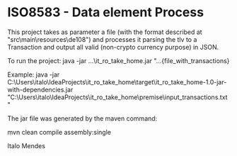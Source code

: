 # ISO8583 - Data element Process

This project takes as parameter a file (with the format described at "src\main\resources\de108") and processes it parsing the tlv to a Transaction and output all valid (non-crypto currency purpose) in JSON.

To run the project:
java -jar ...\it_ro_take_home.jar "...\{file_with_transactions}

Example:
java -jar C:\Users\italo\IdeaProjects\it_ro_take_home\target\it_ro_take_home-1.0-jar-with-dependencies.jar "C:\Users\italo\IdeaProjects\it_ro_take_home\premise\input_transactions.txt"

The jar file was generated by the maven command:

mvn clean compile assembly:single


Italo Mendes

